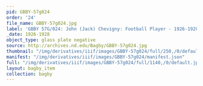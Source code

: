 ```yaml
---
pid: GBBY-57g024
order: '24'
file_name: GBBY-57g024.jpg
label: 'GBBY 57G/024: John (Jack) Chevigny: Football Player - 1926-1928'
_date: 1926-1928
object_type: glass plate negative
source: http://archives.nd.edu/Bagby/GBBY-57g024.jpg
thumbnail: "/img/derivatives/iiif/images/GBBY-57g024/full/250,/0/default.jpg"
manifest: "/img/derivatives/iiif/images/GBBY-57g024/manifest.json"
full: "/img/derivatives/iiif/images/GBBY-57g024/full/1140,/0/default.jpg"
layout: bagby_item
collection: bagby
---
```

